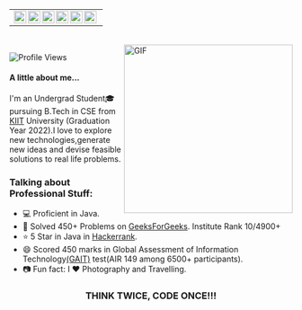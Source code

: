 <table>
    <tr>
    <td  align="center">
        <a href="https://www.linkedin.com/in/shivam2608/">
        <img align="left" alt="Shivam | LinkdeIN" width="22px" src="https://cdn.imgbin.com/7/2/20/imgbin-linkedin-cuUL2VG2VGgyy8qC4LY4LWxvy.jpg" />
        </a>
        <a href="https://www.instagram.com/shiv_am">
        <img align="left" alt="Shivam | Instagram" width="22px" height="22px" src="http://assets.stickpng.com/images/580b57fcd9996e24bc43c521.png" />
        </a>
        <a href="https://auth.geeksforgeeks.org/user/shivam2608/practice/">
        <img align="left" alt="Shivam | GeeksForGeeks" width="22px" src="https://media.geeksforgeeks.org/wp-content/cdn-uploads/20190710102234/download3.png" />
        </a>
        <a href="https://www.hackerrank.com/Shiv_am">
        <img align="left" alt="Shivam | Hackerrank" width="22px" src="https://upload.wikimedia.org/wikipedia/commons/4/40/HackerRank_Icon-1000px.png" />
        </a>
        </a>
        <a href="https://www.codechef.com/users/shiv_am26">
        <img align="left" alt="Shivam | CodeChef" width="22px" src="https://i.pinimg.com/originals/c5/d9/fc/c5d9fc1e18bcf039f464c2ab6cfb3eb6.jpg" />
        </a>
         <a href="https://leetcode.com/shiv_am/">
        <img align="left" alt="Shivam | LeetCode" width="22px" src="https://upload.wikimedia.org/wikipedia/commons/1/19/LeetCode_logo_black.png" />
        </a>
    </td>
    <tr>
</table>
<br>

<img align="right" alt="GIF" src="https://i.pinimg.com/originals/e4/26/70/e426702edf874b181aced1e2fa5c6cde.gif" height=300 width=300/>

![Profile Views](https://komarev.com/ghpvc/?username=shiv-am2608&color=4AB197&label=Profile+Views)
#### A little about me...  
I'm an Undergrad Student🎓 pursuing B.Tech in CSE from  [KIIT](https://kiit.ac.in/) University (Graduation Year 2022).I love to explore new technologies,generate new ideas and devise feasible solutions to real life problems.

### Talking about Professional Stuff:

- 💻 Proficient in Java.
- 🥅 Solved 450+ Problems on [GeeksForGeeks](https://auth.geeksforgeeks.org/user/shivam2608/practice/). Institute Rank 10/4900+
- ⭐ 5 Star in Java in [Hackerrank](https://www.hackerrank.com/Shiv_am).
- 😄 Scored 450 marks in Global Assessment of Information Technology[(GAIT)](https://drive.google.com/file/d/1i191OFqaTyuc7TcWdwOtX4aXyAvxPmXt/view) test(AIR 149 among 6500+ participants).
- 📷 Fun fact: I ❤️ Photography and Travelling. 

<div align="center">

### THINK TWICE, CODE ONCE!!!

</div>
